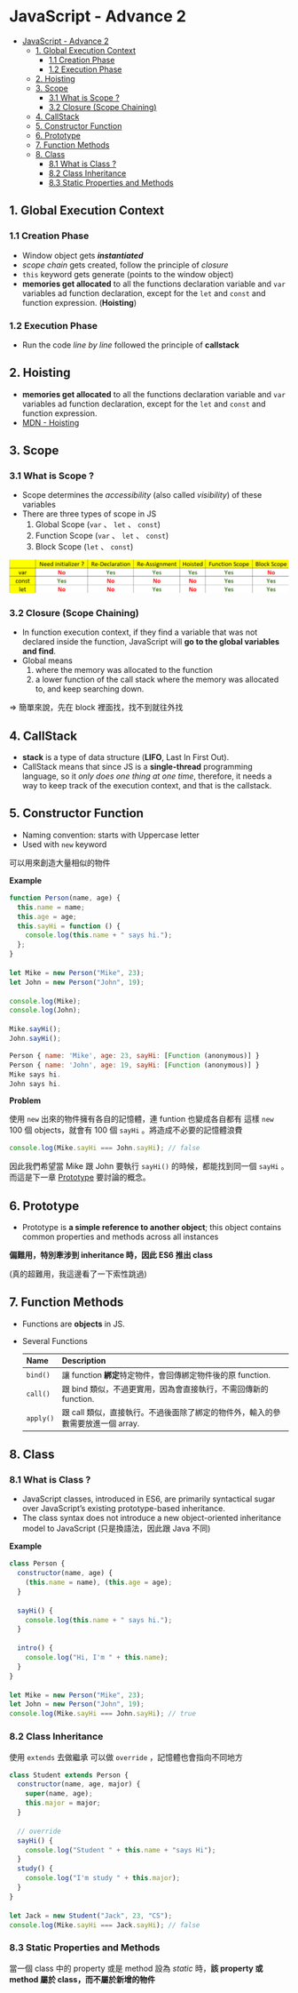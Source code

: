 # JavaScript - Advance 2

- [JavaScript - Advance 2](#javascript---advance-2)
  - [1. Global Execution Context](#1-global-execution-context)
    - [1.1 Creation Phase](#11-creation-phase)
    - [1.2 Execution Phase](#12-execution-phase)
  - [2. Hoisting](#2-hoisting)
  - [3. Scope](#3-scope)
    - [3.1 What is Scope ?](#31-what-is-scope-)
    - [3.2 Closure (Scope Chaining)](#32-closure-scope-chaining)
  - [4. CallStack](#4-callstack)
  - [5. Constructor Function](#5-constructor-function)
  - [6. Prototype](#6-prototype)
  - [7. Function Methods](#7-function-methods)
  - [8. Class](#8-class)
    - [8.1 What is Class ?](#81-what-is-class-)
    - [8.2 Class Inheritance](#82-class-inheritance)
    - [8.3 Static Properties and Methods](#83-static-properties-and-methods)

## 1. Global Execution Context

### 1.1 Creation Phase

- Window object gets **_instantiated_**
- _scope chain_ gets created, follow the principle of _closure_
- `this` keyword gets generate (points to the window object)
- **memories get allocated** to all the functions declaration variable and `var` variables ad function declaration, except for the `let` and `const` and function expression. (**Hoisting**)

### 1.2 Execution Phase

- Run the code _line by line_ followed the principle of **callstack**

## 2. Hoisting

- **memories get allocated** to all the functions declaration variable and `var` variables ad function declaration, except for the `let` and `const` and function expression.
- [MDN - Hoisting](https://developer.mozilla.org/en-US/docs/Glossary/Hoisting)

## 3. Scope

### 3.1 What is Scope ?

- Scope determines the _accessibility_ (also called _visibility_) of these variables
- There are three types of scope in JS
  1. Global Scope (`var` 、 `let` 、 `const`)
  2. Function Scope (`var` 、 `let` 、 `const`)
  3. Block Scope (`let` 、 `const`)

![variables.png](./src/variables.png)

### 3.2 Closure (Scope Chaining)

- In function execution context, if they find a variable that was not declared inside the function, JavaScript will **go to the global variables and find**.
- Global means
  1. where the memory was allocated to the function
  2. a lower function of the call stack where the memory was allocated to, and keep searching down.

⇒ 簡單來說，先在 block 裡面找，找不到就往外找

## 4. CallStack

- **stack** is a type of data structure (**LIFO**, Last In First Out).
- CallStack means that since JS is a **single-thread** programming language, so it _only does one thing at one time_, therefore, it needs a way to keep track of the execution context, and that is the callstack.

## 5. Constructor Function

- Naming convention: starts with Uppercase letter
- Used with `new` keyword

可以用來創造大量相似的物件

**Example**

```jsx
function Person(name, age) {
  this.name = name;
  this.age = age;
  this.sayHi = function () {
    console.log(this.name + " says hi.");
  };
}

let Mike = new Person("Mike", 23);
let John = new Person("John", 19);

console.log(Mike);
console.log(John);

Mike.sayHi();
John.sayHi();
```

```jsx
Person { name: 'Mike', age: 23, sayHi: [Function (anonymous)] }
Person { name: 'John', age: 19, sayHi: [Function (anonymous)] }
Mike says hi.
John says hi.
```

**Problem**

使用 `new` 出來的物件擁有各自的記憶體，連 funtion 也變成各自都有
這樣 `new` 100 個 objects，就會有 100 個 `sayHi` 。將造成不必要的記憶體浪費

```jsx
console.log(Mike.sayHi === John.sayHi); // false
```

因此我們希望當 Mike 跟 John 要執行 `sayHi()` 的時候，都能找到同一個 `sayHi` 。
而這是下一章 [Prototype](#6-prototype) 要討論的概念。

## 6. Prototype

- Prototype is **a simple reference to another object**; this object contains common properties and methods across all instances

**偏難用，特別牽涉到 inheritance 時，因此 ES6 推出 class**

(真的超難用，我這邊看了一下索性跳過)

## 7. Function Methods

- Functions are **objects** in JS.
- Several Functions

  | Name      | Description                                                                     |
  | --------- | ------------------------------------------------------------------------------- |
  | `bind()`  | 讓 function **綁定**特定物件，會回傳綁定物件後的原 function.                    |
  | `call()`  | 跟 bind 類似，不過更實用，因為會直接執行，不需回傳新的 function.                |
  | `apply()` | 跟 call 類似，直接執行。不過後面除了綁定的物件外，輸入的參數需要放進一個 array. |

## 8. Class

### 8.1 What is Class ?

- JavaScript classes, introduced in ES6, are primarily syntactical sugar over JavaScript’s existing prototype-based inheritance.
- The class syntax does not introduce a new object-oriented inheritance model to JavaScript (只是換語法，因此跟 Java 不同)

**Example**

```jsx
class Person {
  constructor(name, age) {
    (this.name = name), (this.age = age);
  }

  sayHi() {
    console.log(this.name + " says hi.");
  }

  intro() {
    console.log("Hi, I'm " + this.name);
  }
}

let Mike = new Person("Mike", 23);
let John = new Person("John", 19);
console.log(Mike.sayHi === John.sayHi); // true
```

### 8.2 Class Inheritance

使用 `extends` 去做繼承
可以做 `override` ，記憶體也會指向不同地方

```jsx
class Student extends Person {
  constructor(name, age, major) {
    super(name, age);
    this.major = major;
  }

  // override
  sayHi() {
    console.log("Student " + this.name + "says Hi");
  }
  study() {
    console.log("I'm study " + this.major);
  }
}

let Jack = new Student("Jack", 23, "CS");
console.log(Mike.sayHi === Jack.sayHi); // false
```

### 8.3 Static Properties and Methods

當一個 class 中的 property 或是 method 設為 _static_ 時，**該 property 或 method 屬於 class，而不屬於新增的物件**
